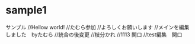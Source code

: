 # sample1
サンプル
//Hellow world!
//たむら参加
//よろしくお願いします
//メインを編集しました　byたむら
//統合の後変更
//枝分かれ
//1113 関口
//test編集　関口　

